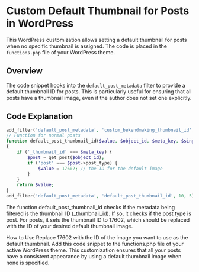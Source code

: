 # Custom Default Thumbnail for Posts in WordPress

This WordPress customization allows setting a default thumbnail for posts when no specific thumbnail is assigned. The code is placed in the `functions.php` file of your WordPress theme.

## Overview

The code snippet hooks into the `default_post_metadata` filter to provide a default thumbnail ID for posts. This is particularly useful for ensuring that all posts have a thumbnail image, even if the author does not set one explicitly.

## Code Explanation

```php
add_filter('default_post_metadata', 'custom_bekendmaking_thumbnail_id', 10, 5);
// Function for normal posts
function default_post_thumbnail_id($value, $object_id, $meta_key, $single, $meta_type)
{
    if ('_thumbnail_id' === $meta_key) {
        $post = get_post($object_id);
        if ('post' === $post->post_type) {
            $value = 17602; // the ID for the default image
        }
    }
    return $value;
}
add_filter('default_post_metadata', 'default_post_thumbnail_id', 10, 5);
```

The function default_post_thumbnail_id checks if the metadata being filtered is the thumbnail ID (_thumbnail_id). If so, it checks if the post type is post. For posts, it sets the thumbnail ID to 17602, which should be replaced with the ID of your desired default thumbnail image.

How to Use
Replace 17602 with the ID of the image you want to use as the default thumbnail.
Add this code snippet to the functions.php file of your active WordPress theme.
This customization ensures that all your posts have a consistent appearance by using a default thumbnail image when none is specified.
